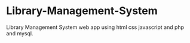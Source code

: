# Library-Management-System
Library Management System web app using html css javascript and php and mysql.
